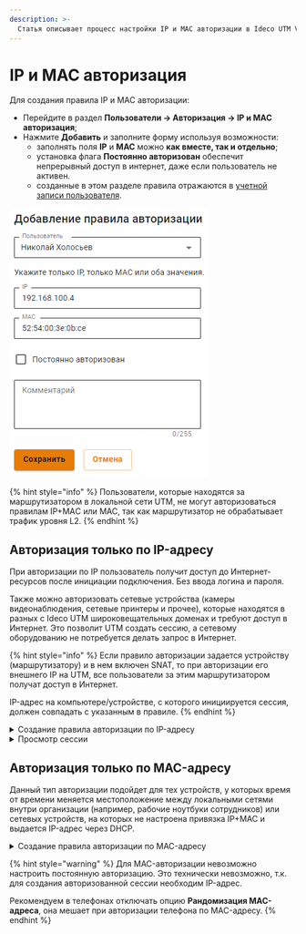 ```yaml
---
description: >-
  Статья описывает процесс настройки IP и MAC авторизации в Ideco UTM VPP.
---
```


# IP и MAC авторизация

Для создания правила IP и MAC авторизации:

* Перейдите в раздел **Пользователи -> Авторизация -> IP и MAC авторизация**;
* Нажмите **Добавить** и заполните форму используя возможности:
  * заполнять поля **IP** и **MAC** можно **как вместе, так и отдельно**;
  * установка флага **Постоянно авторизован** обеспечит непрерывный доступ в интернет, даже если пользователь не активен.&#x20;
  * созданные в этом разделе правила отражаются в [учетной записи пользователя](../../users/user-tree.md#kak-sozdat-uchetnuyu-zapis-polzovatelya).

![](../../../.gitbook/assets/ip-mac-authorization.png)

{% hint style="info" %}
Пользователи, которые находятся за маршрутизатором в локальной сети UTM, не могут авторизоваться правилам IP+MAС или MAC, так как маршрутизатор не обрабатывает трафик уровня L2.
{% endhint %}

## Авторизация только по IP-адресу

При авторизации по IP пользователь получит доступ до Интернет-ресурсов после инициации подключения. Без ввода логина и пароля.

Также можно авторизовать сетевые устройства (камеры видеонаблюдения, сетевые принтеры и прочее), которые находятся в разных с Ideco UTM широковещательных доменах и требуют доступ в Интернет. Это позволит UTM создать сессию, а сетевому оборудованию не потребуется делать запрос в Интернет.

{% hint style="info" %}
Если правило авторизации задается устройству (маршрутизатору) и в нем включен SNAT, то при авторизации его внешнего IP на UTM, все пользователи за этим маршрутизатором получат доступ в Интернет.

IP-адрес на компьютере/устройстве, с которого инициируется сессия, должен совпадать с указанным в правиле.
{% endhint %}

<details>

<summary>Создание правила авторизации по IP-адресу</summary>

Чтобы авторизовать пользователя по IP-адресу:

1. [Создайте пользователя](../../users/user-tree.md#kak-sozdat-uchetnuyu-zapis-polzovatelya) в Ideco NGFW или [импортируйте](../../users/user-tree.md#import-polzovatelei-iz-active-directory) его из Active Directory, который будет авторизован по IP.
2. Перейдите в раздел **Пользователи -> Учетные записи -> учетная запись пользователя -> IP и MAC авторизация** или **Пользователи -> Авторизация -> IP и MAC авторизация**.
3. Создайте правило-связку **IP-адрес <--> Пользователь**:

![](../../../.gitbook/assets/ip-mac-authorization1.png)

</details>

<details>

<summary>Просмотр сессии</summary>

После того как пользователь делает запрос в Интернет, на UTM будет автоматически создана сессия с типом авторизации IP в разделе Мониторинг -> Авторизованные пользователи:

![](../../../.gitbook/assets/ip-mac-authorization3.png)

Под одним пользователем можно авторизовать только одно устройство по IP-адресу. Но одновременно с данным типом авторизации под одним пользователем можно авторизовать еще четыре устройства любым другим методом авторизации.

</details>

## Авторизация только по MAC-адресу

Данный тип авторизации подойдет для тех устройств, у которых время от времени меняется местоположение между локальными сетями внутри организации (например, рабочие ноутбуки сотрудников) или сетевых устройств, на которых не настроена привязка IP+MAC и выдается IP-адрес через DHCP.

<details>

<summary>Создание правила авторизации по MAC-адресу</summary>

Чтобы авторизовать пользователя по MAC-адресу, необходимо выполнить следующие действия:

1\. Узнать MAC-адрес устройства. Для этого в командной строке Windows введите команду: `ipconfig /all | findstr Address`\
Для русскоязычной версии: `ipconfig /all | findstr адрес`

![](../../../.gitbook/assets/ip-mac-authorization4.png)

2\. Удостовериться, что компьютер и UTM находятся в одном широковещательном домене. Для этого на UTM в разделе **Управление сервером -> Терминал** введите команду: `ip neigh`:

![](../../../.gitbook/assets/ip-mac-authorization5.png)

Команда выводит ARP-таблицу UTM'а, наличие записи с MAC-адресом устройства и статусом REACHEBLE говорит об имеющейся L2 доступности между UTM и устройством.

3\. Создать правило-связку **Пользователь <--> MAC-адрес** в разделе **Пользователи -> Авторизация -> IP и MAC авторизация**:

![](../../../.gitbook/assets/ip-mac-authorization2.png)

</details>

{% hint style="warning" %}
Для MAC-авторизации невозможно настроить постоянную авторизацию. Это технически невозможно, т.к. для создания авторизованной сессии необходим IP-адрес.

Рекомендуем в телефонах отключать опцию **Рандомизация MAC-адреса**, она мешает при авторизации телефона по MAC-адресу.
{% endhint %}
